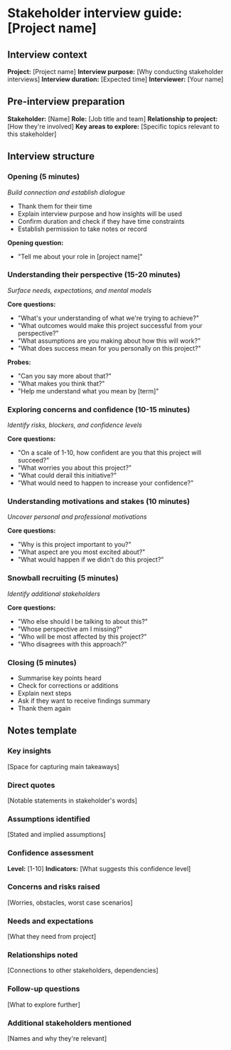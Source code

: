 # Stakeholder interview guide: [Project name]

## Interview context

**Project:** [Project name]
**Interview purpose:** [Why conducting stakeholder interviews]
**Interview duration:** [Expected time]
**Interviewer:** [Your name]

## Pre-interview preparation

**Stakeholder:** [Name]
**Role:** [Job title and team]
**Relationship to project:** [How they're involved]
**Key areas to explore:** [Specific topics relevant to this stakeholder]

## Interview structure

### Opening (5 minutes)

_Build connection and establish dialogue_

- Thank them for their time
- Explain interview purpose and how insights will be used
- Confirm duration and check if they have time constraints
- Establish permission to take notes or record

**Opening question:**
- "Tell me about your role in [project name]"

### Understanding their perspective (15-20 minutes)

_Surface needs, expectations, and mental models_

**Core questions:**
- "What's your understanding of what we're trying to achieve?"
- "What outcomes would make this project successful from your perspective?"
- "What assumptions are you making about how this will work?"
- "What does success mean for you personally on this project?"

**Probes:**
- "Can you say more about that?"
- "What makes you think that?"
- "Help me understand what you mean by [term]"

### Exploring concerns and confidence (10-15 minutes)

_Identify risks, blockers, and confidence levels_

**Core questions:**
- "On a scale of 1-10, how confident are you that this project will succeed?"
- "What worries you about this project?"
- "What could derail this initiative?"
- "What would need to happen to increase your confidence?"

### Understanding motivations and stakes (10 minutes)

_Uncover personal and professional motivations_

**Core questions:**
- "Why is this project important to you?"
- "What aspect are you most excited about?"
- "What would happen if we didn't do this project?"

### Snowball recruiting (5 minutes)

_Identify additional stakeholders_

**Core questions:**
- "Who else should I be talking to about this?"
- "Whose perspective am I missing?"
- "Who will be most affected by this project?"
- "Who disagrees with this approach?"

### Closing (5 minutes)

- Summarise key points heard
- Check for corrections or additions
- Explain next steps
- Ask if they want to receive findings summary
- Thank them again

## Notes template

### Key insights
[Space for capturing main takeaways]

### Direct quotes
[Notable statements in stakeholder's words]

### Assumptions identified
[Stated and implied assumptions]

### Confidence assessment
**Level:** [1-10]
**Indicators:** [What suggests this confidence level]

### Concerns and risks raised
[Worries, obstacles, worst case scenarios]

### Needs and expectations
[What they need from project]

### Relationships noted
[Connections to other stakeholders, dependencies]

### Follow-up questions
[What to explore further]

### Additional stakeholders mentioned
[Names and why they're relevant]
